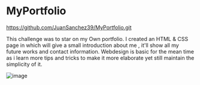 # MyPortfolio
https://github.com/JuanSanchez39/MyPortfolio.git

This challenge was to star on my Own portfolio.
I created an HTML & CSS page in which will give a small introduction about me , it'll show all my future works and contact information.
Webdesign is basic for the mean time as i learn more tips and tricks to make it more elaborate yet still maintain the simplicity of it. 

![image](https://user-images.githubusercontent.com/129122571/231894706-09fdb8dc-4205-4740-a922-74387918c8ab.png)
